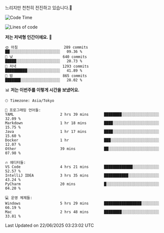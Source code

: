 느리지만 천천히 전진하고 있습니다.🐢

<!--START_SECTION:waka-->
![Code Time](http://img.shields.io/badge/Code%20Time-1%2C606%20hrs%2014%20mins-blue)

![Lines of code](https://img.shields.io/badge/%EC%A0%80%EB%8A%94%20%EC%97%AC%ED%83%9C%EA%B9%8C%EC%A7%80%20-919.4%20thousand%20%EC%A4%84%EC%9D%98%20%EC%BD%94%EB%93%9C%EB%A5%BC%20%EC%9E%91%EC%84%B1%ED%96%88%EC%96%B4%EC%9A%94.-blue)

**저는 저녁형 인간이에요. 🦉** 

```text
🌞 아침                     289 commits         ██░░░░░░░░░░░░░░░░░░░░░░░   09.36 % 
🌆 낮　                     640 commits         █████░░░░░░░░░░░░░░░░░░░░   20.73 % 
🌃 저녁                     1293 commits        ██████████░░░░░░░░░░░░░░░   41.89 % 
🌙 밤　                     865 commits         ███████░░░░░░░░░░░░░░░░░░   28.02 % 
```


📊 **저는 이번주를 이렇게 시간을 보냈어요.** 

```text
🕑︎ Timezone: Asia/Tokyo

💬 프로그래밍 언어들: 
YAML                     2 hrs 39 mins       ████████░░░░░░░░░░░░░░░░░   32.09 % 
Markdown                 1 hr 18 mins        ████░░░░░░░░░░░░░░░░░░░░░   15.75 % 
Java                     1 hr 17 mins        ████░░░░░░░░░░░░░░░░░░░░░   15.60 % 
Docker                   1 hr                ███░░░░░░░░░░░░░░░░░░░░░░   12.07 % 
Other                    39 mins             ██░░░░░░░░░░░░░░░░░░░░░░░   07.98 % 

🔥 에디터들: 
VS Code                  4 hrs 21 mins       █████████████░░░░░░░░░░░░   52.57 % 
IntelliJ IDEA            3 hrs 35 mins       ███████████░░░░░░░░░░░░░░   43.24 % 
PyCharm                  20 mins             █░░░░░░░░░░░░░░░░░░░░░░░░   04.20 % 

💻 운영 체제들: 
Windows                  5 hrs 29 mins       █████████████████░░░░░░░░   66.19 % 
Mac                      2 hrs 48 mins       ████████░░░░░░░░░░░░░░░░░   33.81 % 
```


 Last Updated on 22/06/2025 03:23:02 UTC
<!--END_SECTION:waka-->

